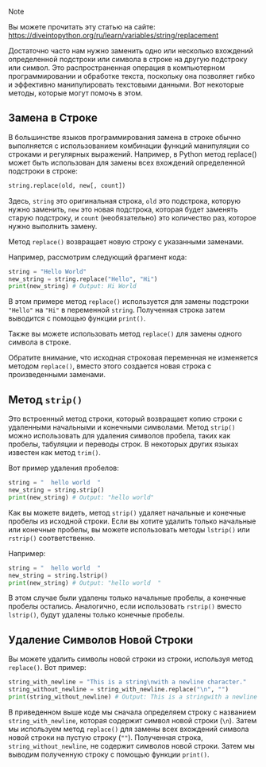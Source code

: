 > [!NOTE]
>   Вы можете прочитать эту статью на сайте: https://diveintopython.org/ru/learn/variables/string/replacement

Достаточно часто нам нужно заменить одно или несколько вхождений определенной подстроки или символа в строке на другую подстроку или символ. Это распространенная операция в компьютерном программировании и обработке текста, поскольку она позволяет гибко и эффективно манипулировать текстовыми данными. Вот некоторые методы, которые могут помочь в этом.

## Замена в Строке

В большинстве языков программирования замена в строке обычно выполняется с использованием комбинации функций манипуляции со строками и регулярных выражений. Например, в Python метод replace() может быть использован для замены всех вхождений определенной подстроки в строке:

```python
string.replace(old, new[, count])
```

Здесь, `string` это оригинальная строка, `old` это подстрока, которую нужно заменить, `new` это новая подстрока, которая будет заменять старую подстроку, и `count` (необязательно) это количество раз, которое нужно выполнить замену.

Метод `replace()` возвращает новую строку с указанными заменами.

Например, рассмотрим следующий фрагмент кода:

```python
string = "Hello World"
new_string = string.replace("Hello", "Hi")
print(new_string) # Output: Hi World
```

В этом примере метод `replace()` используется для замены подстроки `"Hello"` на `"Hi"` в переменной `string`. Полученная строка затем выводится с помощью функции `print()`.

Также вы можете использовать метод `replace()` для замены одного символа в строке.

Обратите внимание, что исходная строковая переменная не изменяется методом `replace()`, вместо этого создается новая строка с произведенными заменами.

## Метод `strip()`

Это встроенный метод строки, который возвращает копию строки с удаленными начальными и конечными символами. Метод `strip()` можно использовать для удаления символов пробела, таких как пробелы, табуляции и переводы строк. В некоторых других языках известен как метод `trim()`.

Вот пример удаления пробелов:

```python
string = "  hello world  "
new_string = string.strip()
print(new_string) # Output: "hello world"
```

Как вы можете видеть, метод `strip()` удаляет начальные и конечные пробелы из исходной строки. Если вы хотите удалить только начальные или конечные пробелы, вы можете использовать методы `lstrip()` или `rstrip()` соответственно.

Например:

```python
string = "  hello world  "
new_string = string.lstrip()
print(new_string) # Output: "hello world  "
```

В этом случае были удалены только начальные пробелы, а конечные пробелы остались. Аналогично, если использовать `rstrip()` вместо `lstrip()`, будут удалены только конечные пробелы.

## Удаление Символов Новой Строки

Вы можете удалить символы новой строки из строки, используя метод `replace()`. Вот пример:

```python
string_with_newline = "This is a string\nwith a newline character."
string_without_newline = string_with_newline.replace("\n", "")
print(string_without_newline) # Output: This is a stringwith a newline character.
```

В приведенном выше коде мы сначала определяем строку с названием `string_with_newline`, которая содержит символ новой строки (`\n`). Затем мы используем метод `replace()` для замены всех вхождений символа новой строки на пустую строку (`""`). Полученная строка, `string_without_newline`, не содержит символов новой строки. Затем мы выводим полученную строку с помощью функции `print()`.
